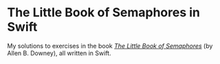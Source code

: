 # The Little Book of Semaphores in Swift

My solutions to exercises in the book [*The Little Book of Semaphores*](https://greenteapress.com/wp/semaphores/) (by Allen B. Downey), all written in Swift.
